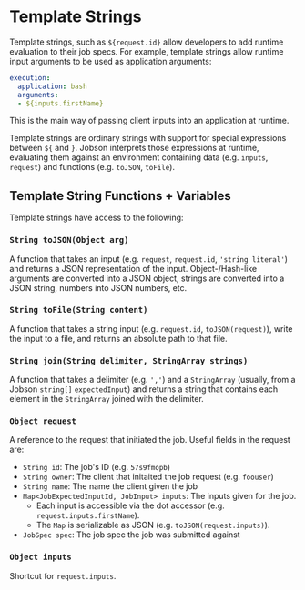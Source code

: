 # Template Strings

Template strings, such as `${request.id}` allow developers to add
runtime evaluation to their job specs. For example, template strings
allow runtime input arguments to be used as application arguments:

```yaml
execution:
  application: bash
  arguments:
  - ${inputs.firstName}
```

This is the main way of passing client inputs into an application at
runtime.

Template strings are ordinary strings with support for special
expressions between `${` and `}`. Jobson interprets those expressions
at runtime, evaluating them against an environment containing data
(e.g. `inputs`, `request`) and functions (e.g. `toJSON`, `toFile`). 

## Template String Functions + Variables

Template strings have access to the following:


### `String toJSON(Object arg)`

A function that takes an input (e.g. `request`, `request.id`, `'string
literal'`) and returns a JSON representation of the
input. Object-/Hash-like arguments are converted into a JSON object,
strings are converted into a JSON string, numbers into JSON numbers,
etc.


### `String toFile(String content)`

A function that takes a string input (e.g. `request.id`,
`toJSON(request)`), write the input to a file, and returns an absolute
path to that file.


### `String join(String delimiter, StringArray strings)`

A function that takes a delimiter (e.g. `','`) and a `StringArray`
(usually, from a Jobson `string[]` `expectedInput`) and returns a
string that contains each element in the `StringArray` joined with the
delimiter.


### `Object request`

A reference to the request that initiated the job. Useful fields in
the request are:

- `String id`: The job's ID (e.g. `57s9fmopb`)
- `String owner`: The client that initaited the job request
  (e.g. `foouser`)
- `String name`: The name the client given the job
- `Map<JobExpectedInputId, JobInput> inputs`: The inputs given for the
  job. 
  - Each input is accessible via the dot accessor
  (e.g. `request.inputs.firstName`).
  - The `Map` is serializable as JSON (e.g. `toJSON(request.inputs)`).
- `JobSpec spec`: The job spec the job was submitted against

### `Object inputs`

Shortcut for `request.inputs`.
